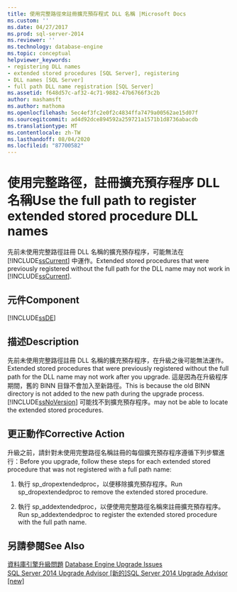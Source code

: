 ```yaml
---
title: 使用完整路徑來註冊擴充預存程式 DLL 名稱 |Microsoft Docs
ms.custom: ''
ms.date: 04/27/2017
ms.prod: sql-server-2014
ms.reviewer: ''
ms.technology: database-engine
ms.topic: conceptual
helpviewer_keywords:
- registering DLL names
- extended stored procedures [SQL Server], registering
- DLL names [SQL Server]
- full path DLL name registration [SQL Server]
ms.assetid: f648d57c-af32-4c71-9882-47b6766f3c2b
author: mashamsft
ms.author: mathoma
ms.openlocfilehash: 5ec4ef3fc2e0f2c4834ffa7479a00562ae15d07f
ms.sourcegitcommit: ad4d92dce894592a259721a1571b1d8736abacdb
ms.translationtype: MT
ms.contentlocale: zh-TW
ms.lasthandoff: 08/04/2020
ms.locfileid: "87700582"
---
```

# <a name="use-the-full-path-to-register-extended-stored-procedure-dll-names"></a><span data-ttu-id="f11ac-102">使用完整路徑，註冊擴充預存程序 DLL 名稱</span><span class="sxs-lookup"><span data-stu-id="f11ac-102">Use the full path to register extended stored procedure DLL names</span></span>
  <span data-ttu-id="f11ac-103">先前未使用完整路徑註冊 DLL 名稱的擴充預存程序，可能無法在 [!INCLUDE[ssCurrent](../../includes/sscurrent-md.md)] 中運作。</span><span class="sxs-lookup"><span data-stu-id="f11ac-103">Extended stored procedures that were previously registered without the full path for the DLL name may not work in [!INCLUDE[ssCurrent](../../includes/sscurrent-md.md)].</span></span>  
  
## <a name="component"></a><span data-ttu-id="f11ac-104">元件</span><span class="sxs-lookup"><span data-stu-id="f11ac-104">Component</span></span>  
 [!INCLUDE[ssDE](../../includes/ssde-md.md)]  
  
## <a name="description"></a><span data-ttu-id="f11ac-105">描述</span><span class="sxs-lookup"><span data-stu-id="f11ac-105">Description</span></span>  
 <span data-ttu-id="f11ac-106">先前未使用完整路徑註冊 DLL 名稱的擴充預存程序，在升級之後可能無法運作。</span><span class="sxs-lookup"><span data-stu-id="f11ac-106">Extended stored procedures that were previously registered without the full path for the DLL name may not work after you upgrade.</span></span> <span data-ttu-id="f11ac-107">這是因為在升級程序期間，舊的 BINN 目錄不會加入至新路徑。</span><span class="sxs-lookup"><span data-stu-id="f11ac-107">This is because the old BINN directory is not added to the new path during the upgrade process.</span></span> [!INCLUDE[ssNoVersion](../../includes/ssnoversion-md.md)] <span data-ttu-id="f11ac-108">可能找不到擴充預存程序。</span><span class="sxs-lookup"><span data-stu-id="f11ac-108">may not be able to locate the extended stored procedures.</span></span>  
  
## <a name="corrective-action"></a><span data-ttu-id="f11ac-109">更正動作</span><span class="sxs-lookup"><span data-stu-id="f11ac-109">Corrective Action</span></span>  
 <span data-ttu-id="f11ac-110">升級之前，請針對未使用完整路徑名稱註冊的每個擴充預存程序遵循下列步驟進行：</span><span class="sxs-lookup"><span data-stu-id="f11ac-110">Before you upgrade, follow these steps for each extended stored procedure that was not registered with a full path name:</span></span>  
  
1.  <span data-ttu-id="f11ac-111">執行 sp_dropextendedproc，以便移除擴充預存程序。</span><span class="sxs-lookup"><span data-stu-id="f11ac-111">Run sp_dropextendedproc to remove the extended stored procedure.</span></span>  
  
2.  <span data-ttu-id="f11ac-112">執行 sp_addextendedproc，以便使用完整路徑名稱來註冊擴充預存程序。</span><span class="sxs-lookup"><span data-stu-id="f11ac-112">Run sp_addextendedproc to register the extended stored procedure with the full path name.</span></span>  
  
## <a name="see-also"></a><span data-ttu-id="f11ac-113">另請參閱</span><span class="sxs-lookup"><span data-stu-id="f11ac-113">See Also</span></span>  
 <span data-ttu-id="f11ac-114">[資料庫引擎升級問題](../../../2014/sql-server/install/database-engine-upgrade-issues.md) </span><span class="sxs-lookup"><span data-stu-id="f11ac-114">[Database Engine Upgrade Issues](../../../2014/sql-server/install/database-engine-upgrade-issues.md) </span></span>  
 [<span data-ttu-id="f11ac-115">SQL Server 2014 Upgrade Advisor &#91;新的&#93;</span><span class="sxs-lookup"><span data-stu-id="f11ac-115">SQL Server 2014 Upgrade Advisor &#91;new&#93;</span></span>](sql-server-2014-upgrade-advisor.md)  
  
  
